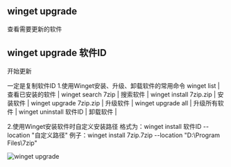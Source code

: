 ## winget upgrade
查看需要更新的软件

## winget upgrade 软件ID
开始更新

一定是复制软件ID
1.使用Winget安装、升级、卸载软件的常用命令
winget list    | 查看已安装的软件 |
winget search 7zip     |  搜索软件  |
winget install 7zip.zip   |  安装软件  |
winget upgrade 7zip.zip   |  升级软件  |
winget upgrade all    |  升级所有软件  |
winget uninstall 软件ID   |  卸载软件  |

2.使用Winget安装软件时自定义安装路径
格式为：winget install 软件ID --location "自定义路径"
例子：winget install 7zip.7zip --location "D:\Program Files\7zip"


![winget upgrade](https://github.com/user-attachments/assets/52a96e40-3341-4565-b193-e0e190cba5dc)
